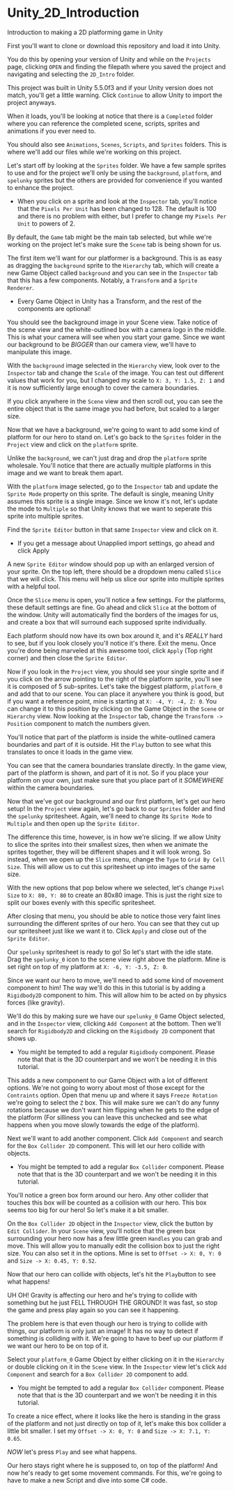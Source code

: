 # Unity_2D_Introduction
Introduction to making a 2D platforming game in Unity

First you'll want to clone or download this repository and load it into Unity.

You do this by opening your version of Unity and while on the `Projects` page, clicking `OPEN` and finding the filepath where you saved the project and navigating and selecting the `2D_Intro` folder.

This project was built in Unity 5.5.0f3 and if your Unity version does not match, you'll get a little warning. Click `Continue` to allow Unity to import the project anyways. 

When it loads, you'll be looking at notice that there is a `Completed` folder where you can reference the completed scene, scripts, sprites and animations if you ever need to. 

You should also see `Animations`, `Scenes`, `Scripts`, and `Sprites` folders. This is where we'll add our files while we're working on this project. 

Let's start off by looking at the `Sprites` folder. We have a few sample sprites to use and for the project we'll only be using the `background`, `platform`, and `spelunky` sprites but the others are provided for convenience if you wanted to enhance the project. 
  * When you click on a sprite and look at the `Inspector` tab, you'll notice that the `Pixels Per Unit` has been changed to 128. The default is 100 and there is no problem with either, but I prefer to change my `Pixels Per Unit` to powers of 2. 
  
By default, the `Game` tab might be the main tab selected, but while we're working on the project let's make sure the `Scene` tab is being shown for us. 

The first item we'll want for our platformer is a background. This is as easy as dragging the `background` sprite to the `Hierarchy` tab, which will create a new Game Object called `background` and you can see in the `Inspector` tab that this has a few components. Notably, a `Transform` and a `Sprite Renderer`. 
  * Every Game Object in Unity has a Transform, and the rest of the components are optional!
  
You should see the background image in your Scene view. Take notice of the scene view and the white-outlined box with a camera logo in the middle. This is what your camera will see when you start your game. Since we want our background to be _BIGGER_ than our camera view, we'll have to manipulate this image. 

With the `background` image selected in the `Hierarchy` view, look over to the `Inspector` tab and change the `Scale` of the image. You can test out different values that work for you, but I changed my scale to `X: 3, Y: 1.5, Z: 1` and it is now sufficiently large enough to cover the camera boundaries.

If you click anywhere in the `Scene` view and then scroll out, you can see the entire object that is the same image you had before, but scaled to a larger size. 

Now that we have a background, we're going to want to add some kind of platform for our hero to stand on. Let's go back to the `Sprites` folder in the `Project` view and click on the `platform` sprite. 

Unlike the `background`, we can't just drag and drop the `platform` sprite wholesale. You'll notice that there are actually multiple platforms in this image and we want to break them apart. 

With the `platform` image selected, go to the `Inspector` tab and update the `Sprite Mode` property on this sprite. The default is single, meaning Unity assumes this sprite is a single image. Since we know it's not, let's update the mode to `Multiple` so that Unity knows that we want to seperate this sprite into multiple sprites.

Find the `Sprite Editor` button in that same `Inspector` view and click on it. 
  * If you get a message about Unapplied import settings, go ahead and click Apply

A new `Sprite Editor` window should pop up with an enlarged version of your sprite. On the top left, there should be a dropdown menu called `Slice` that we will click. This menu will help us slice our sprite into multiple sprites with a helpful tool.

Once the `Slice` menu is open, you'll notice a few settings. For the platforms, these default settings are fine. Go ahead and click `Slice` at the bottom of the window. Unity will automatically find the borders of the images for us, and create a box that will surround each supposed sprite individually.

Each platform should now have its own box around it, and it's _REALLY_ hard to see, but if you look closely you'll notice it's there. Exit the menu. Once you're done being marveled at this awesome tool, click `Apply` (Top right corner) and then close the `Sprite Editor`. 

Now if you look in the `Project` view, you should see your single sprite and if you click on the arrow pointing to the right of the platform sprite, you'll see it is composed of 5 sub-sprites. Let's take the biggest platform, `platform_0` and add that to our scene. You can place it anywhere you think is good, but if you want a reference point, mine is starting at `X: -4, Y: -4, Z: 0`. You can change it to this position by clicking on the Game Object in the `Scene` or `Hierarchy` view. Now looking at the `Inspector` tab, change the `Transform -> Position` component to match the numbers given. 

You'll notice that part of the platform is inside the white-outlined camera boundaries and part of it is outside. Hit the `Play` button to see what this translates to once it loads in the game view.

You can see that the camera boundaries translate directly. In the game view, part of the platform is shown, and part of it is not. So if you place your platform on your own, just make sure that you place part of it _SOMEWHERE_ within the camera boundaries. 


Now that we've got our background and our first platform, let's get our hero setup! In the `Project` view again, let's go back to our `Sprites` folder and find the `spelunky` spritesheet. Again, we'll need to change its `Sprite Mode` to `Multiple` and then open up the `Sprite Editor`. 

The difference this time, however, is in how we're slicing. If we allow Unity to slice the sprites into their smallest sizes, then when we animate the sprites together, they will be different shapes and it will look wrong. So instead, when we open up the `Slice` menu, change the `Type` to `Grid By Cell Size`. This will allow us to cut this spritesheet up into images of the same size. 

With the new options that pop below where we selected, let's change `Pixel Size` to `X: 80, Y: 80` to create an 80x80 image. This is just the right size to split our boxes evenly with this specific spritesheet. 

After closing that menu, you should be able to notice those very faint lines surrounding the different sprites of our hero. You can see that they cut up our spritesheet just like we want it to. Click `Apply` and close out of the `Sprite Editor`. 

Our `spelunky` spritesheet is ready to go! So let's start with the idle state. Drag the `spelunky_0` icon to the scene view right above the platform. Mine is set right on top of my platform at `X: -6, Y: -3.5, Z: 0`.

Since we want our hero to move, we'll need to add some kind of movement component to him! The way we'll do this in this tutorial is by adding a `Rigidbody2D` component to him. This will allow him to be acted on by physics forces (like gravity). 

We'll do this by making sure we have our `spelunky_0` Game Object selected, and in the `Inspector` view, clicking `Add Component` at the bottom. Then we'll search for `Rigidbody2D` and clicking on the `Rigidbody 2D` component that shows up.
  * You might be tempted to add a regular `Rigidbody` component. Please note that that is the 3D counterpart and we won't be needing it in this tutorial.  

This adds a new component to our Game Object with a lot of different options. We're not going to worry about most of those except for the `Contraints` option. Open that menu up and where it says `Freeze Rotation` we're going to select the `Z` box. This will make sure we can't do any funny rotations because we don't want him flipping when he gets to the edge of the platform (For silliness you can leave this unchecked and see what happens when you move slowly towards the edge of the platform).

Next we'll want to add another component. Click `Add Component` and search for the `Box Collider 2D` component. This will let our hero collide with objects. 
  * You might be tempted to add a regular `Box Collider` component. Please note that that is the 3D counterpart and we won't be needing it in this tutorial.  

You'll notice a green box form around our hero. Any other collider that touches this box will be counted as a collision with our hero. This box seems too big for our hero! So let's make it a bit smaller.

On the `Box Collider 2D` object in the `Inspector` view, click the button by `Edit Collider`. In your `Scene` view, you'll notice that the green box surrounding your hero now has a few little green `Handles` you can grab and move. This will allow you to manually edit the collision box to just the right size. You can also set it in the options. Mine is set to `Offset -> X: 0, Y: 0` and `Size -> X: 0.45, Y: 0.52`. 

Now that our hero can collide with objects, let's hit the `Play`button to see what happens! 

UH OH! Gravity is affecting our hero and he's trying to collide with something but he just FELL THROUGH THE GROUND! It was fast, so stop the game and press play again so you can see it happening. 

The problem here is that even though our hero is trying to collide with things, our platform is only just an image! It has no way to detect if something is colliding with it. We're going to have to beef up our platform if we want our hero to be on top of it. 

Select your `platform_0` Game Object by either clicking on it in the `Hierarchy` or double clicking on it in the `Scene` view. In the `Inspector` view let's click `Add Component` and search for a `Box Collider 2D` component to add. 
  * You might be tempted to add a regular `Box Collider` component. Please note that that is the 3D counterpart and we won't be needing it in this tutorial.  
  
To create a nice effect, where it looks like the hero is standing in the grass of the platform and not just directly on top of it, let's make this box collider a little bit smaller. I set my `Offset -> X: 0, Y: 0` and `Size -> X: 7.1, Y: 0.65`. 

_*NOW*_ let's press `Play` and see what happens.

Our hero stays right where he is supposed to, on top of the platform! And now he's ready to get some movement commands. For this, we're going to have to make a new Script and dive into some C# code. 

